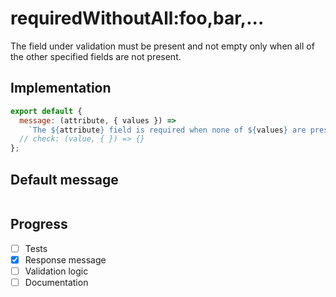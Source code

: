 # requiredWithoutAll:foo,bar,...

The field under validation must be present and not empty only when all of the other specified fields are not present.


## Implementation

```js
export default {
  message: (attribute, { values }) =>
    `The ${attribute} field is required when none of ${values} are present.`
  // check: (value, { }) => {}
};

```

## Default message

```

```

## Progress

- [ ] Tests
- [x] Response message
- [ ] Validation logic
- [ ] Documentation
